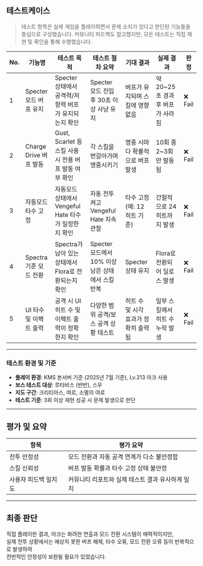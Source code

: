##  테스트케이스 

> 테스트 항목은 실제 게임을 플레이하면서 문제 소지가 있다고 판단된 기능들을 중심으로 구성했습니다. 커뮤니티 피드백도 참고했지만, 모든 테스트는 직접 재현 및 확인을 통해 수행했습니다.

| No. | 기능명                     | 테스트 목적                              | 테스트 절차 요약                            | 기대 결과                              | 실제 결과                      | 판정   |
|-----|----------------------------|-------------------------------------------|---------------------------------------------|-----------------------------------------|----------------------------------|--------|
| 1   | Specter 모드 버프 유지     | Specter 상태에서 공격력/저항력 버프가 유지되는지 확인 | Specter 모드 진입 후 30초 이상 사냥 유지     | 버프가 유지되며 스킬에 영향 없음        | 약 20~25초 경과 후 버프가 사라짐 | ❌ Fail |
| 2   | Charge Drive 버프 발동     | Gust, Scarlet 등 스킬 사용 시 전용 버프 발동 여부 확인 | 각 스킬을 번갈아가며 명중시키기              | 명중 시마다 확률적으로 버프 발생          | 10회 중 2~3회만 발동됨         | ❌ Fail |
| 3   | 자동모드 타수 고정         | 자동모드 상태에서 Vengeful Hate 타수가 일정한지 확인 | 자동 전투 켜고 Vengeful Hate 지속 관찰       | 타수 고정(예: 12히트 기준)               | 간헐적으로 24히트까지 발생     | ❌ Fail |
| 4   | Spectra 기준 모드 전환     | Spectra가 남아 있는 상태에서 Flora로 전환되는지 확인 | Specter 모드에서 10% 이상 남은 상태에서 스킬 반복 | Specter 상태 유지                        | Flora로 전환되어 딜로스 발생   | ❌ Fail |
| 5   | UI 타수 및 이펙트 출력     | 공격 시 UI 히트 수 및 이펙트 출력이 정확한지 확인 | 다양한 범위 공격/보스 공격 상황 테스트       | 히트 수 및 시각 효과가 정확히 출력됨     | 일부 스킬에서 히트 수 누락 발생 | ❌ Fail |

---

###  테스트 환경 및 기준
- **플레이 환경**: KMS 본서버 기준 (2025년 7월 기준), Lv.213 아크 사용  
- **보스 테스트 대상**: 루타비스 (반반), 스우  
- **지도 구간**: 크리티아스, 여로, 소멸의 여로  
- **테스트 기준**: 3회 이상 재현 성공 시 문제 발생으로 판단

---

##  평가 및 요약

| 항목                 | 평가 요약                                  |
|----------------------|---------------------------------------------|
| 전투 안정성          | 모드 전환과 자동 공격 연계가 다소 불안정함    |
| 스킬 신뢰성           | 버프 발동 확률과 타수 고정 상태 불안정         |
| 사용자 피드백 일치도   | 커뮤니티 리포트와 실제 테스트 결과 유사하게 일치 |

---

##  최종 판단

직접 플레이한 결과, 아크는 화려한 연출과 모드 전환 시스템이 매력적이지만,  
실제 전투 상황에서는 예상치 못한 버프 해제, 타수 오류, 모드 전환 오류 등이 반복적으로 발생하여  
전반적인 안정성이 보완될 필요가 있었습니다.

